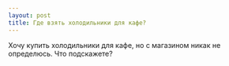 ```yaml
---
layout: post 
title: Где взять холодильники для кафе? 
--- 
```

Хочу купить холодильники для кафе, но с магазином никак не определюсь. Что подскажете?